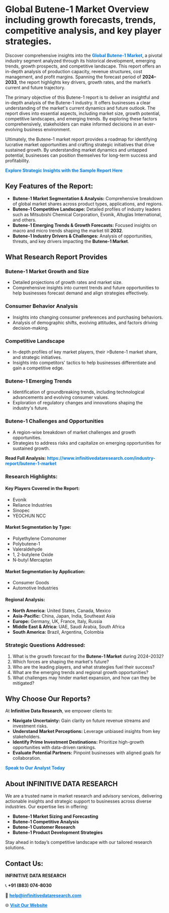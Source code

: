<h1>Global Butene-1 Market Overview including growth forecasts, trends, competitive analysis, and key player strategies.</h1>
<p>
Discover comprehensive insights into the 
<a href="https://www.infinitivedataresearch.com/industry-report/butene-1-market" rel="dofollow" style="color: #007BFF; text-decoration: none;"><strong>Global Butene-1 Market</strong></a>, a pivotal industry segment analyzed through its historical development, emerging trends, growth prospects, and competitive landscape. This report offers an in-depth analysis of production capacity, revenue structures, cost management, and profit margins. Spanning the forecast period of <strong>2024–2033</strong>, the report highlights key drivers, growth rates, and the market’s current and future trajectory.
</p>
<p>
The primary objective of this Butene-1 report is to deliver an insightful and in-depth analysis of the Butene-1 industry. It offers businesses a clear understanding of the market's current dynamics and future outlook. The report dives into essential aspects, including market size, growth potential, competitive landscapes, and emerging trends. By exploring these factors comprehensively, stakeholders can make informed decisions in an ever-evolving business environment.
</p>
<p>
Ultimately, the Butene-1 market report provides a roadmap for identifying lucrative market opportunities and crafting strategic initiatives that drive sustained growth. By understanding market dynamics and untapped potential, businesses can position themselves for long-term success and profitability.
</p>
<p>
<a href="https://www.infinitivedataresearch.com/request-sample/reportId=106101" style="color: #007BFF; text-decoration: none;"><strong>Explore Strategic Insights with the Sample Report Here</strong></a>
</p>

<h2>Key Features of the Report:</h2>
<ul>
<li><strong>Butene-1 Market Segmentation & Analysis:</strong> Comprehensive breakdown of global market shares across product types, applications, and regions.</li>
<li><strong>Butene-1 Competitive Landscape:</strong> Detailed profiles of industry leaders such as Mitsubishi Chemical Corporation, Evonik, Altuglas International, and others.</li>
<li><strong>Butene-1 Emerging Trends & Growth Forecasts:</strong> Focused insights on macro and micro trends shaping the market till <strong>2032</strong>.</li>
<li><strong>Butene-1 Industry Drivers & Challenges:</strong> Analysis of opportunities, threats, and key drivers impacting the <strong>Butene-1 Market</strong>.</li>
</ul>

<h2>What Research Report Provides</h2>
<h3>Butene-1 Market Growth and Size</h3>
<ul>
<li>Detailed projections of growth rates and market size.</li>
<li>Comprehensive insights into current trends and future opportunities to help businesses forecast demand and align strategies effectively.</li>
</ul>

<h3>Consumer Behavior Analysis</h3>
<ul>
<li>Insights into changing consumer preferences and purchasing behaviors.</li>
<li>Analysis of demographic shifts, evolving attitudes, and factors driving decision-making.</li>
</ul>

<h3>Competitive Landscape</h3>
<ul>
<li>In-depth profiles of key market players, their >Butene-1 market share, and strategic initiatives.</li>
<li>Insights into competitors' tactics to help businesses differentiate and gain a competitive edge.</li>
</ul>

<h3>Butene-1 Emerging Trends</h3>
<ul>
<li>Identification of groundbreaking trends, including technological advancements and evolving consumer values.</li>
<li>Exploration of regulatory changes and innovations shaping the industry's future.</li>
</ul>

<h3>Butene-1 Challenges and Opportunities</h3>
<ul>
<li>A region-wise breakdown of market challenges and growth opportunities.</li>
<li>Strategies to address risks and capitalize on emerging opportunities for sustained growth.</li>
</ul>
<p><strong>Read Full Analysis:</strong> <a href="https://www.infinitivedataresearch.com/industry-report/butene-1-market" rel="dofollow" style="color: #007BFF; text-decoration: none;"><strong>https://www.infinitivedataresearch.com/industry-report/butene-1-market</strong></a></p>
<h3>Research Highlights:</h3>
<h4>Key Players Covered in the Report:</h4>
<ul><li>Evonik</li><li>Reliance Industries</li><li>Sinopec</li><li>YEOCHUN NCC</li></ul>
<h4>Market Segmentation by Type:</h4>
<ul><li>Polyethylene Comonomer</li><li>Polybutene-1</li><li>Valeraldehyde</li><li>1, 2-butylene Oxide</li><li>N-butyl Mercaptan</li></ul>
<h4>Market Segmentation by Application:</h4>
<ul><li>Consumer Goods</li><li>Automotive Industries</li></ul>

<h4>Regional Analysis:</h4>
<ul>
<li><strong>North America:</strong> United States, Canada, Mexico</li>
<li><strong>Asia-Pacific:</strong> China, Japan, India, Southeast Asia</li>
<li><strong>Europe:</strong> Germany, UK, France, Italy, Russia</li>
<li><strong>Middle East & Africa:</strong> UAE, Saudi Arabia, South Africa</li>
<li><strong>South America:</strong> Brazil, Argentina, Colombia</li>
</ul>

<h3>Strategic Questions Addressed:</h3>
<ol>
<li>What is the growth forecast for the <strong>Butene-1 Market</strong> during 2024–2032?</li>
<li>Which forces are shaping the market's future?</li>
<li>Who are the leading players, and what strategies fuel their success?</li>
<li>What are the emerging trends and regional growth opportunities?</li>
<li>What challenges may hinder market expansion, and how can they be mitigated?</li>
</ol>

<h2>Why Choose Our Reports?</h2>
<p>At <strong>Infinitive Data Research</strong>, we empower clients to:</p>
<ul>
<li><strong>Navigate Uncertainty:</strong> Gain clarity on future revenue streams and investment risks.</li>
<li><strong>Understand Market Perceptions:</strong> Leverage unbiased insights from key stakeholders.</li>
<li><strong>Identify Prime Investment Destinations:</strong> Prioritize high-growth opportunities with data-driven rankings.</li>
<li><strong>Evaluate Potential Partners:</strong> Pinpoint businesses with aligned goals for collaboration.</li>
</ul>
<p><a href="https://www.infinitivedataresearch.com/industry-report/butene-1-market" rel="dofollow" style="color: #007BFF; text-decoration: none;"><strong>Speak to Our Analyst Today</strong></a></p>

<h2>About INFINITIVE DATA RESEARCH</h2>
<p>We are a trusted name in market research and advisory services, delivering actionable insights and strategic support to businesses across diverse industries. Our expertise lies in offering:</p>
<ul>
<li><strong>Butene-1 Market Sizing and Forecasting</strong></li>
<li><strong>Butene-1 Competitive Analysis</strong></li>
<li><strong>Butene-1 Customer Research</strong></li>
<li><strong>Butene-1 Product Development Strategies</strong></li>
</ul>
<p>Stay ahead in today’s competitive landscape with our tailored research solutions.</p>

<h2>Contact Us:</h2>
<p><strong>INFINITIVE DATA RESEARCH</strong></p>
<p>📞 <strong>+91 (883) 074-8030</strong></p>
<p>📧 <strong><a href="mailto:help@infinitivedataresearch.com" style="color: #007BFF;">help@infinitivedataresearch.com</a></strong></p>
<p>🌐 <strong><a href="https://www.infinitivedataresearch.com" rel="dofollow" style="color: #007BFF;">Visit Our Website</a></strong></p>